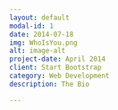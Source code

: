 ```yaml
---
layout: default
modal-id: 1
date: 2014-07-18
img: WhoIsYou.png
alt: image-alt
project-date: April 2014
client: Start Bootstrap
category: Web Development
description: The Bio

---
```

